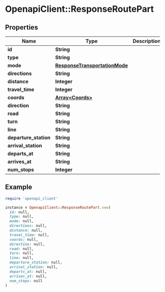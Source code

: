 # OpenapiClient::ResponseRoutePart

## Properties

| Name | Type | Description | Notes |
| ---- | ---- | ----------- | ----- |
| **id** | **String** |  |  |
| **type** | **String** |  |  |
| **mode** | [**ResponseTransportationMode**](ResponseTransportationMode.md) |  |  |
| **directions** | **String** |  |  |
| **distance** | **Integer** |  |  |
| **travel_time** | **Integer** |  |  |
| **coords** | [**Array&lt;Coords&gt;**](Coords.md) |  |  |
| **direction** | **String** |  | [optional] |
| **road** | **String** |  | [optional] |
| **turn** | **String** |  | [optional] |
| **line** | **String** |  | [optional] |
| **departure_station** | **String** |  | [optional] |
| **arrival_station** | **String** |  | [optional] |
| **departs_at** | **String** |  | [optional] |
| **arrives_at** | **String** |  | [optional] |
| **num_stops** | **Integer** |  | [optional] |

## Example

```ruby
require 'openapi_client'

instance = OpenapiClient::ResponseRoutePart.new(
  id: null,
  type: null,
  mode: null,
  directions: null,
  distance: null,
  travel_time: null,
  coords: null,
  direction: null,
  road: null,
  turn: null,
  line: null,
  departure_station: null,
  arrival_station: null,
  departs_at: null,
  arrives_at: null,
  num_stops: null
)
```

